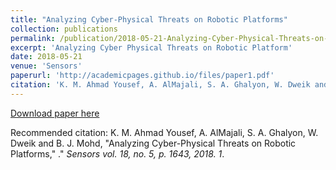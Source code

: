 ```yaml
---
title: "Analyzing Cyber-Physical Threats on Robotic Platforms"
collection: publications
permalink: /publication/2018-05-21-Analyzing-Cyber-Physical-Threats-on-Robotic-platform
excerpt: 'Analyzing Cyber Physical Threats on Robotic Platform'
date: 2018-05-21
venue: 'Sensors'
paperurl: 'http://academicpages.github.io/files/paper1.pdf'
citation: 'K. M. Ahmad Yousef, A. AlMajali, S. A. Ghalyon, W. Dweik and B. J. Mohd, "Analyzing Cyber-Physical Threats on Robotic Platforms,"  .&quot; <i>Sensors vol. 18, no. 5, p. 1643, 2018. 1</i>.'
---
```


[Download paper here](http://academicpages.github.io/files/paper1.pdf)

Recommended citation: K. M. Ahmad Yousef, A. AlMajali, S. A. Ghalyon, W. Dweik and B. J. Mohd, "Analyzing Cyber-Physical Threats on Robotic Platforms,"  .&quot; <i>Sensors vol. 18, no. 5, p. 1643, 2018. 1</i>.